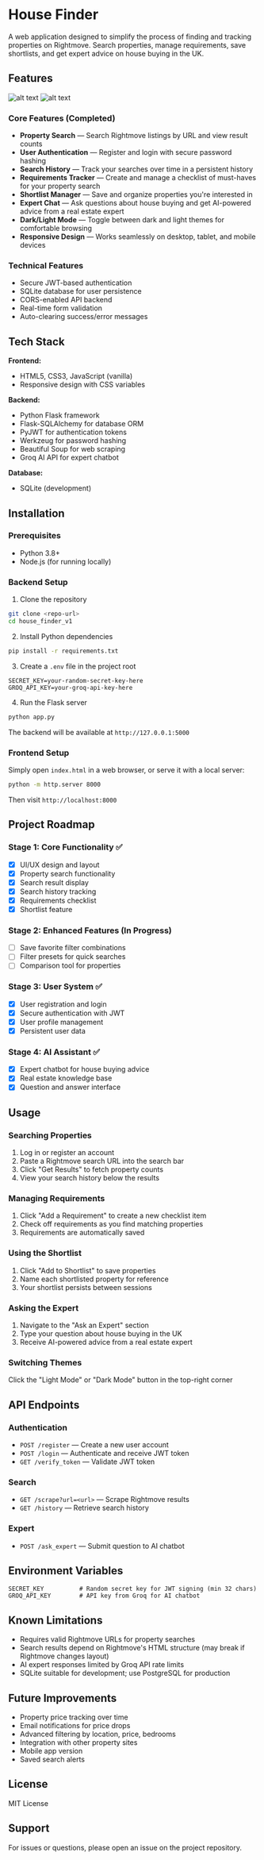 # House Finder

A web application designed to simplify the process of finding and tracking properties on Rightmove. Search properties, manage requirements, save shortlists, and get expert advice on house buying in the UK.

## Features

![alt text](image-1.png)
![alt text](image.png)

### Core Features (Completed)
- **Property Search** — Search Rightmove listings by URL and view result counts
- **User Authentication** — Register and login with secure password hashing
- **Search History** — Track your searches over time in a persistent history
- **Requirements Tracker** — Create and manage a checklist of must-haves for your property search
- **Shortlist Manager** — Save and organize properties you're interested in
- **Expert Chat** — Ask questions about house buying and get AI-powered advice from a real estate expert
- **Dark/Light Mode** — Toggle between dark and light themes for comfortable browsing
- **Responsive Design** — Works seamlessly on desktop, tablet, and mobile devices

### Technical Features
- Secure JWT-based authentication
- SQLite database for user persistence
- CORS-enabled API backend
- Real-time form validation
- Auto-clearing success/error messages

## Tech Stack

**Frontend:**
- HTML5, CSS3, JavaScript (vanilla)
- Responsive design with CSS variables

**Backend:**
- Python Flask framework
- Flask-SQLAlchemy for database ORM
- PyJWT for authentication tokens
- Werkzeug for password hashing
- Beautiful Soup for web scraping
- Groq AI API for expert chatbot

**Database:**
- SQLite (development)

## Installation

### Prerequisites
- Python 3.8+
- Node.js (for running locally)

### Backend Setup

1. Clone the repository
```bash
git clone <repo-url>
cd house_finder_v1
```

2. Install Python dependencies
```bash
pip install -r requirements.txt
```

3. Create a `.env` file in the project root
```
SECRET_KEY=your-random-secret-key-here
GROQ_API_KEY=your-groq-api-key-here
```

4. Run the Flask server
```bash
python app.py
```

The backend will be available at `http://127.0.0.1:5000`

### Frontend Setup

Simply open `index.html` in a web browser, or serve it with a local server:
```bash
python -m http.server 8000
```

Then visit `http://localhost:8000`

## Project Roadmap

### Stage 1: Core Functionality ✅
- [x] UI/UX design and layout
- [x] Property search functionality
- [x] Search result display
- [x] Search history tracking
- [x] Requirements checklist
- [x] Shortlist feature

### Stage 2: Enhanced Features (In Progress)
- [ ] Save favorite filter combinations
- [ ] Filter presets for quick searches
- [ ] Comparison tool for properties

### Stage 3: User System ✅
- [x] User registration and login
- [x] Secure authentication with JWT
- [x] User profile management
- [x] Persistent user data

### Stage 4: AI Assistant ✅
- [x] Expert chatbot for house buying advice
- [x] Real estate knowledge base
- [x] Question and answer interface

## Usage

### Searching Properties
1. Log in or register an account
2. Paste a Rightmove search URL into the search bar
3. Click "Get Results" to fetch property counts
4. View your search history below the results

### Managing Requirements
1. Click "Add a Requirement" to create a new checklist item
2. Check off requirements as you find matching properties
3. Requirements are automatically saved

### Using the Shortlist
1. Click "Add to Shortlist" to save properties
2. Name each shortlisted property for reference
3. Your shortlist persists between sessions

### Asking the Expert
1. Navigate to the "Ask an Expert" section
2. Type your question about house buying in the UK
3. Receive AI-powered advice from a real estate expert

### Switching Themes
Click the "Light Mode" or "Dark Mode" button in the top-right corner

## API Endpoints

### Authentication
- `POST /register` — Create a new user account
- `POST /login` — Authenticate and receive JWT token
- `GET /verify_token` — Validate JWT token

### Search
- `GET /scrape?url=<url>` — Scrape Rightmove results
- `GET /history` — Retrieve search history

### Expert
- `POST /ask_expert` — Submit question to AI chatbot

## Environment Variables

```
SECRET_KEY          # Random secret key for JWT signing (min 32 chars)
GROQ_API_KEY        # API key from Groq for AI chatbot
```

## Known Limitations

- Requires valid Rightmove URLs for property searches
- Search results depend on Rightmove's HTML structure (may break if Rightmove changes layout)
- AI expert responses limited by Groq API rate limits
- SQLite suitable for development; use PostgreSQL for production

## Future Improvements

- Property price tracking over time
- Email notifications for price drops
- Advanced filtering by location, price, bedrooms
- Integration with other property sites
- Mobile app version
- Saved search alerts

## License

MIT License

## Support

For issues or questions, please open an issue on the project repository.
